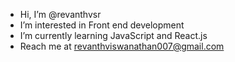 - Hi, I’m @revanthvsr
- I’m interested in Front end development
- I’m currently learning JavaScript and React.js
- Reach me at revanthviswanathan007@gmail.com
